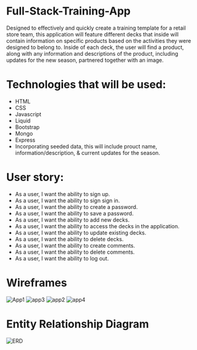 # Full-Stack-Training-App
Designed to effectively and quickly create a training template for a retail store team, this application will feature different decks that inside will contain information on specific products based on the activities they were designed to belong to. Inside of each deck, the user will find a product, along with any information and descriptions of the product, including updates for the new season, partnered together with an image. 

# Technologies that will be used:
- HTML
- CSS
- Javascript
- Liquid
- Bootstrap
- Mongo
- Express
- Incorporating seeded data, this will include prouct name, information/description, & current updates for the season.

# User story: 
  - As a user, I want the ability to sign up.
  - As a user, I want the ability to sign sign in.
  - As a user, I want the ability to create a password. 
  - As a user, I want the ability to save a password. 
  - As a user, I want the ability to add new decks.
  - As a user, I want the ability to access the decks in the application.
  - As a user, I want the ability to update existing decks.
  - As a user, I want the ability to delete decks.
  - As a user, I want the ability to create comments.
  - As a user, I want the ability to delete comments.
  - As a user, I want the ability to log out. 
  
  # Wireframes
  
  ![App1](https://user-images.githubusercontent.com/111713666/194781010-d57f54ba-3560-45ed-a4b4-70845b8e22ed.jpg)
  ![app3](https://user-images.githubusercontent.com/111713666/194781026-da25ac08-51ac-49f8-8f86-8bcef996a98b.jpg)
  ![app2](https://user-images.githubusercontent.com/111713666/194781034-a1ca32e8-5bde-4d1c-964b-5afe46dbfbcc.jpg)
  ![app4](https://user-images.githubusercontent.com/111713666/194781042-6c08f0d2-c711-4d4d-b2bc-bec75910fdf2.jpg)


  
  # Entity Relationship Diagram
![ERD](https://user-images.githubusercontent.com/111713666/194897142-6dce4e50-0a71-4fd0-92d7-2320ff7a4f00.jpg)


